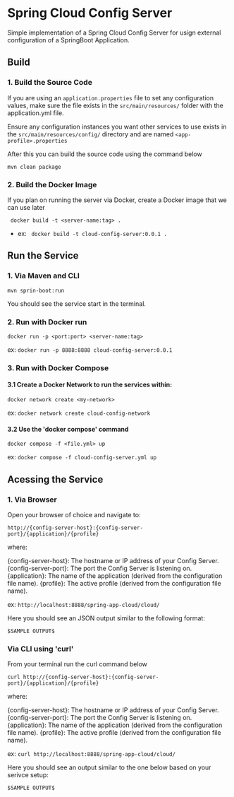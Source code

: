 # Spring Cloud Config Server

Simple implementation of a Spring Cloud Config Server for usign external configuration of a SpringBoot Application.


## Build

### 1. Build the Source Code

If you are using an `application.properties` file to set any configuration values, make sure the file exists in the `src/main/resources/` folder with the application.yml file.

Ensure any configuration instances you want other services to use exists in the `src/main/resources/config/` directory and are named `<app-profile>.properties`

After this you can build the source code using the command below

`mvn clean package`

### 2. Build the Docker Image

If you plan on running the server via Docker, create a Docker image that we can use later

` docker build -t <server-name:tag> .`

- ex: ` docker build -t cloud-config-server:0.0.1 .`


## Run the Service

### 1. Via Maven and CLI

`mvn sprin-boot:run`

You should see the service start in the terminal.

### 2. Run with Docker run

`docker run -p <port:port> <server-name:tag>`

ex: `docker run -p 8888:8888 cloud-config-server:0.0.1`

### 3. Run with Docker Compose

#### 3.1 Create a Docker Network to run the services within:

`docker network create <my-network>`

ex: `docker network create cloud-config-network`


#### 3.2 Use the 'docker compose' command

`docker compose -f <file.yml> up`

ex: `docker compose -f cloud-config-server.yml up`


## Acessing the Service

### 1. Via Browser

Open your browser of choice and navigate to:

`http://{config-server-host}:{config-server-port}/{application}/{profile}`

where: 

{config-server-host}: The hostname or IP address of your Config Server.
{config-server-port}: The port the Config Server is listening on.
{application}: The name of the application (derived from the configuration file name).
{profile}: The active profile (derived from the configuration file name).

ex: `http://localhost:8888/spring-app-cloud/cloud/`

Here you should see an JSON output similar to the following format:

```
$SAMPLE OUTPUT$
```

### Via CLI using 'curl'

From your terminal run the curl command below

`curl http://{config-server-host}:{config-server-port}/{application}/{profile}`

where: 

{config-server-host}: The hostname or IP address of your Config Server.
{config-server-port}: The port the Config Server is listening on.
{application}: The name of the application (derived from the configuration file name).
{profile}: The active profile (derived from the configuration file name).

ex: `curl http://localhost:8888/spring-app-cloud/cloud/`


Here you should see an output similar to the one below based on your serivce setup:

```
$SAMPLE OUTPUT$
```

